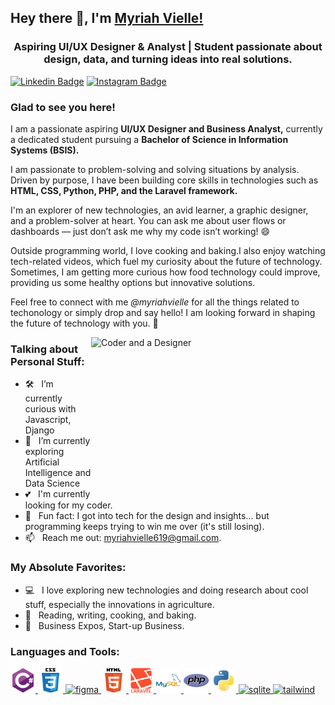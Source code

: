 ## Hey there 👋, I'm [Myriah Vielle!](https://github.com/myriahvielle/)
<h3 align="center">Aspiring UI/UX Designer & Analyst 
| Student passionate about design, data, and turning ideas into real solutions.</h3>

[![Linkedin Badge](https://img.shields.io/badge/-LinkedIn-0e76a8?style=flat-square&logo=Linkedin&logoColor=white)]([https://linkedin.com/in/iampavangandhi](https://www.linkedin.com/in/myriah-vielle-silverio-550647379))
[![Instagram Badge](https://img.shields.io/badge/-Instagram-e4405f?style=flat-square&logo=Instagram&logoColor=white)](https://instagram.com/myriahvielleas/)

### Glad to see you here! 
I am a passionate aspiring **UI/UX Designer and Business Analyst,** currently a dedicated student pursuing a **Bachelor of Science in Information Systems (BSIS).**

I am passionate to problem-solving and solving situations by analysis. Driven by purpose, I have been building core skills in technologies such as **HTML, CSS, Python, PHP, and the Laravel framework.**

I'm an explorer of new technologies, an avid learner, a graphic designer, and a problem-solver at heart. You can ask me about user flows or dashboards — just don’t ask me why my code isn’t working! 😄

Outside programming world, I love cooking and baking.I also enjoy watching tech-related videos, which fuel my curiosity about the future of technology. Sometimes, I am getting more curious how food technology could improve, providing us some healthy options but innovative solutions. 

Feel free to connect with me _@myriahvielle_ for all the things related to techonology or simply drop and say hello! I am looking forward in shaping the future of technology with you. 🌟

<img align="right" height="250" width="375" alt="Coder and a Designer" src="https://cdn.dribbble.com/userupload/42255623/file/original-467201a6fa10fa4ce250bd99347237e8.gif" />

### Talking about Personal Stuff:
- 🛠 &nbsp; I’m currently curious with Javascript, Django
- 🚀 &nbsp; I’m currently exploring Artificial Intelligence and Data Science
- 💕 &nbsp; I'm currently looking for my coder. 
- 👾 &nbsp; Fun fact: I got into tech for the design and insights... but programming keeps trying to win me over (it's still losing).
- 📫 &nbsp; Reach me out: myriahvielle619@gmail.com.

### My Absolute Favorites:

- 💻 &nbsp; I love exploring new technologies and doing research about cool stuff, especially the innovations in agriculture.
- 📰 &nbsp; Reading, writing, cooking, and baking.
- 🍕 &nbsp; Business Expos, Start-up Business.

<h3 align="left">Languages and Tools:</h3>
<p align="left"> <a href="https://www.w3schools.com/cs/" target="_blank" rel="noreferrer"> <img src="https://raw.githubusercontent.com/devicons/devicon/master/icons/csharp/csharp-original.svg" alt="csharp" width="40" height="40"/> </a> <a href="https://www.w3schools.com/css/" target="_blank" rel="noreferrer"> <img src="https://raw.githubusercontent.com/devicons/devicon/master/icons/css3/css3-original-wordmark.svg" alt="css3" width="40" height="40"/> </a> <a href="https://www.figma.com/" target="_blank" rel="noreferrer"> <img src="https://www.vectorlogo.zone/logos/figma/figma-icon.svg" alt="figma" width="40" height="40"/> </a> <a href="https://www.w3.org/html/" target="_blank" rel="noreferrer"> <img src="https://raw.githubusercontent.com/devicons/devicon/master/icons/html5/html5-original-wordmark.svg" alt="html5" width="40" height="40"/> </a> <a href="https://laravel.com/" target="_blank" rel="noreferrer"> <img src="https://raw.githubusercontent.com/devicons/devicon/master/icons/laravel/laravel-plain-wordmark.svg" alt="laravel" width="40" height="40"/> </a> <a href="https://www.mysql.com/" target="_blank" rel="noreferrer"> <img src="https://raw.githubusercontent.com/devicons/devicon/master/icons/mysql/mysql-original-wordmark.svg" alt="mysql" width="40" height="40"/> </a> <a href="https://www.php.net" target="_blank" rel="noreferrer"> <img src="https://raw.githubusercontent.com/devicons/devicon/master/icons/php/php-original.svg" alt="php" width="40" height="40"/> </a> <a href="https://www.python.org" target="_blank" rel="noreferrer"> <img src="https://raw.githubusercontent.com/devicons/devicon/master/icons/python/python-original.svg" alt="python" width="40" height="40"/> </a> <a href="https://www.sqlite.org/" target="_blank" rel="noreferrer"> <img src="https://www.vectorlogo.zone/logos/sqlite/sqlite-icon.svg" alt="sqlite" width="40" height="40"/> </a> <a href="https://tailwindcss.com/" target="_blank" rel="noreferrer"> <img src="https://www.vectorlogo.zone/logos/tailwindcss/tailwindcss-icon.svg" alt="tailwind" width="40" height="40"/> </a> </p>
